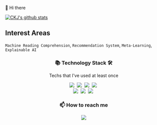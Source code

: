 👋  Hi there 

[![CKJ's github stats](https://github-readme-stats.vercel.app/api?username=kwangjunechoi7&show_icons=true)](https://github.com/kwangjunechoi7/github-readme-stats)

## Interest Areas
`Machine Reading Comprehension`, `Recommendation System`, `Meta-Learning`, `Explainable AI`

<h3 align="center"> 📚  Technology Stack 🛠️ </h3>
<p align="center"> Techs that I've used at least once </p>

<p align="center">
  <img src="https://img.shields.io/badge/Python-3766AB?style=flat-square&logo=Python&logoColor=white"/></a>&nbsp 
  <img src="https://img.shields.io/badge/Julia-9558B2?style=flat-square&logo=Julia&logoColor=white"/></a>&nbsp 
  <img src="https://img.shields.io/badge/C++-00599C?style=flat-square&logo=C%2B%2B&logoColor=white"/></a>&nbsp 
  <img src="https://img.shields.io/badge/R-276DC3?style=flat-square&logo=R&logoColor=white"/></a>&nbsp 
  <br>
  <img src="https://img.shields.io/badge/Mysql-E6B91E?style=flat-square&logo=MySql&logoColor=white"/></a>&nbsp 
  <img src="https://img.shields.io/badge/Java-007396?style=flat-square&logo=Java&logoColor=white"/></a>&nbsp 
  <img src="https://img.shields.io/badge/github-181717?style=flat-square&logo=GitHub&logoColor=white"/></a>&nbsp 
</p>

<h3 align="center"> 📫   How to reach me </h3>
<p align="center">
  <a href="mailto:kwmme797@gmail.com"><img src="https://img.shields.io/badge/Gmail-d14836?style=flat-square&logo=Gmail&logoColor=white&link=viliketh1s98@naver.com"/></a>
</p>
<br>


<!--
**kwangjunechoi7/kwangjunechoi7** is a ✨ _special_ ✨ repository because its `README.md` (this file) appears on your GitHub profile.

Here are some ideas to get you started:

- 🔭 I’m currently working on ...
- 🌱 I’m currently learning ...
- 👯 I’m looking to collaborate on ...
- 🤔 I’m looking for help with ...
- 💬 Ask me about ...
- 📫 How to reach me: ...
- 😄 Pronouns: ...
- ⚡ Fun fact: ...
<img src="https://img.shields.io/badge/-JAVA-orange"/>&nbsp
  <img src="https://img.shields.io/badge/-JAVASCRIPT-yellow"/>&nbsp
  <img src="https://img.shields.io/badge/-MySQL-navy"/>
  <img src="https://img.shields.io/badge/-Flask-blue"/>&nbsp
  <img src="https://img.shields.io/badge/-SpringBoot-orange"/>&nbsp
  <img src="https://img.shields.io/badge/-Nodejs-yellow"/>
  <img src="https://img.shields.io/badge/-Vuejs-yellow"/>

<p align="center">
I'm KwangJune Choi, a growing developer. 🌱 <br>
</p>
[![Hits](https://hits.seeyoufarm.com/api/count/incr/badge.svg?url=https%3A%2F%2Fgithub.com%2Fkwangjunechoi7&count_bg=%2379C83D&title_bg=%23555555&icon=&icon_color=%23E7E7E7&title=hits&edge_flat=false)](https://hits.seeyoufarm.com)


-->
